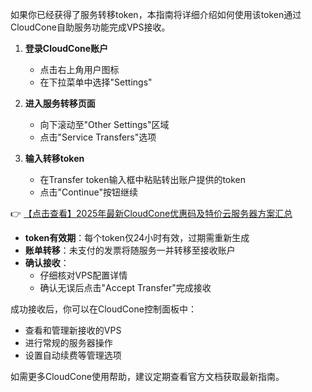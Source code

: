 
如果你已经获得了服务转移token，本指南将详细介绍如何使用该token通过CloudCone自助服务功能完成VPS接收。


1. **登录CloudCone账户**
   - 点击右上角用户图标
   - 在下拉菜单中选择"Settings"

2. **进入服务转移页面**
   - 向下滚动至"Other Settings"区域
   - 点击"Service Transfers"选项

3. **输入转移token**
   - 在Transfer token输入框中粘贴转出账户提供的token
   - 点击"Continue"按钮继续

👉 [【点击查看】2025年最新CloudCone优惠码及特价云服务器方案汇总](https://bit.ly/Cloudcone)


- **token有效期**：每个token仅24小时有效，过期需重新生成
- **账单转移**：未支付的发票将随服务一并转移至接收账户
- **确认接收**：
   - 仔细核对VPS配置详情
   - 确认无误后点击"Accept Transfer"完成接收


成功接收后，你可以在CloudCone控制面板中：
- 查看和管理新接收的VPS
- 进行常规的服务器操作
- 设置自动续费等管理选项

如需更多CloudCone使用帮助，建议定期查看官方文档获取最新指南。

